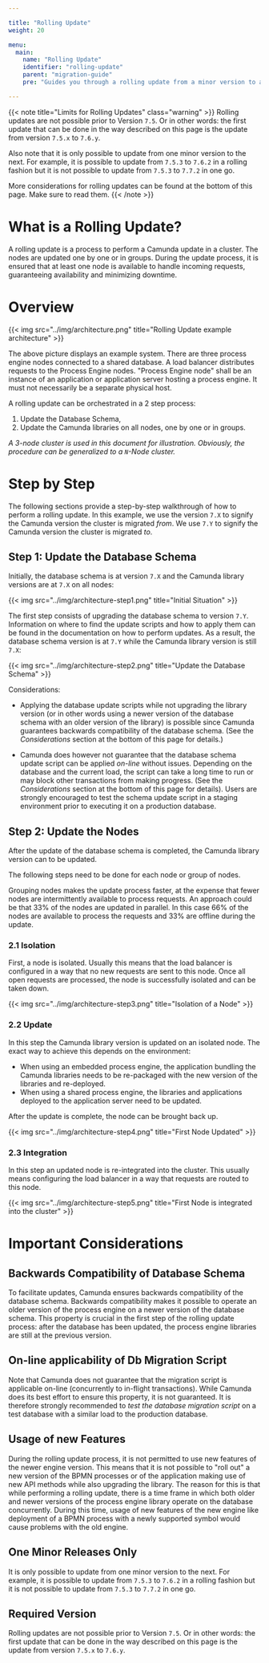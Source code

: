 ```yaml
---

title: "Rolling Update"
weight: 20

menu:
  main:
    name: "Rolling Update"
    identifier: "rolling-update"
    parent: "migration-guide"
    pre: "Guides you through a rolling update from a minor version to another"

---
```


{{< note title="Limits for Rolling Updates" class="warning" >}}
Rolling updates are not possible prior to Version `7.5`. Or in other words: the first update that can be done in the way described on this page is the update from version `7.5.x` to `7.6.y`.

Also note that it is only possible to update from one minor version to the next. For example, it is possible to update from `7.5.3` to `7.6.2` in a rolling fashion but it is not possible to update from `7.5.3` to `7.7.2` in one go.

More considerations for rolling updates can be found at the bottom of this page. Make sure to read them.
{{< /note >}}

# What is a Rolling Update?

A rolling update is a process to perform a Camunda update in a cluster. The nodes are updated one by one or in groups.
During the update process, it is ensured that at least one node is available to handle incoming requests, guaranteeing availability and minimizing downtime.

# Overview

{{< img src="../img/architecture.png" title="Rolling Update example architecture" >}}

The above picture displays an example system. There are three process engine nodes connected to a shared database.
A load balancer distributes requests to the Process Engine nodes.
"Process Engine node" shall be an instance of an application or application server hosting a process engine.
It must not necessarily be a separate physical host.

A rolling update can be orchestrated in a 2 step process:

1. Update the Database Schema,
2. Update the Camunda libraries on all nodes, one by one or in groups.

_A 3-node cluster is used in this document for illustration. Obviously, the procedure can be generalized to a `N`-Node cluster._

# Step by Step

The following sections provide a step-by-step walkthrough of how to perform a rolling update.
In this example, we use the version `7.X` to signify the Camunda version the cluster is migrated _from_.
We use `7.Y` to signify the Camunda version the cluster is migrated _to_.

## Step 1: Update the Database Schema

Initially, the database schema is at version `7.X` and the Camunda library versions are at `7.X` on all nodes:

{{< img src="../img/architecture-step1.png" title="Initial Situation" >}}

The first step consists of upgrading the database schema to version `7.Y`. Information on where to find the update scripts and how to apply them can be found in the documentation on how to perform updates.
As a result, the database schema version is at `7.Y` while the Camunda library version is still `7.X`:

{{< img src="../img/architecture-step2.png" title="Update the Database Schema" >}}

Considerations:

* Applying the database update scripts while not upgrading the library version (or in other words using a newer version of the database schema with an older version of the library) is possible since Camunda guarantees backwards compatibility of the database schema. (See the _Considerations_ section at the bottom of this page for details.)

* Camunda does however not guarantee that the database schema update script can be applied _on-line_ without issues. Depending on the database and the current load, the script can take a long time to run or may block other transactions from making progress. (See the _Considerations_ section at the bottom of this page for details). Users are strongly encouraged to test the schema update script in a staging environment prior to executing it on a production database.

## Step 2: Update the Nodes

After the update of the database schema is completed, the Camunda library version can to be updated.

The following steps need to be done for each node or group of nodes.

Grouping nodes makes the update process faster, at the expense that fewer nodes are intermittently available to process requests. An approach could be that 33% of the nodes are updated in parallel. In this case 66% of the nodes are available to process the requests and 33% are offline during the update.

### 2.1 Isolation

First, a node is isolated. Usually this means that the load balancer is configured in a way that no new requests are sent to this node.
Once all open requests are processed, the node is successfully isolated and can be taken down.

{{< img src="../img/architecture-step3.png" title="Isolation of a Node" >}}

### 2.2 Update

In this step the Camunda library version is updated on an isolated node. The exact way to achieve this depends on the environment:

* When using an embedded process engine, the application bundling the Camunda libraries needs to be re-packaged with the new version of the libraries and re-deployed.
* When using a shared process engine, the libraries and applications deployed to the application server need to be updated.

After the update is complete, the node can be brought back up.

{{< img src="../img/architecture-step4.png" title="First Node Updated" >}}

### 2.3 Integration

In this step an updated node is re-integrated into the cluster. This usually means configuring the load balancer in a way that requests are routed to this node.

{{< img src="../img/architecture-step5.png" title="First Node is integrated into the cluster" >}}

# Important Considerations

## Backwards Compatibility of Database Schema

To facilitate updates, Camunda ensures backwards compatibility of the database schema.
Backwards compatibility makes it possible to operate an older version of the process engine on a newer version of the database schema. This property is crucial in the first step of the rolling update process: after the database has been updated, the process engine libraries are still at the previous version.

## On-line applicability of Db Migration Script

Note that Camunda does not guarantee that the migration script is applicable on-line (concurrently to in-flight transactions).
While Camunda does its best effort to ensure this property, it is not guaranteed. It is therefore strongly recommended to _test the database migration script_ on a test database with a similar load to the production database.

## Usage of new Features

During the rolling update process, it is not permitted to use new features of the newer engine version. This means that it is not possible to "roll out" a new version of the BPMN processes or of the application making use of new API methods while also upgrading the library. The reason for this is that while performing a rolling update, there is a time frame in which both older and newer versions of the process engine library operate on the database concurrently. During this time, usage of new features of the new engine like deployment of a BPMN process with a newly supported symbol would cause problems with the old engine.

## One Minor Releases Only

It is only possible to update from one minor version to the next. For example, it is possible to update from `7.5.3` to `7.6.2` in a rolling fashion but it is not possible to update from `7.5.3` to `7.7.2` in one go.

## Required Version

Rolling updates are not possible prior to Version `7.5`. Or in other words: the first update that can be done in the way described on this page is the update from version `7.5.x` to `7.6.y`.
